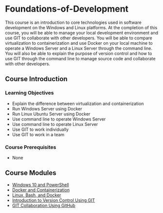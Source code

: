 # Foundations-of-Development
This course is an introduction to core technologies used in software development on the Windows and Linux platforms. At the completion of this course, you will be able to manage your local development environment and use GIT to collaborate with other developers.  You will be able to compare virtualization to containerization and use Docker on your local machine to operate a Windows Server and a Linux Server through the command line.  You will also be able to explain the purpose of version control and how to use GIT through the command line to manage source code and collaborate with other developers.
## Course Introduction
### Learning Objectives
* Explain the difference between virtualization and containerization
* Run Windows Server using Docker
* Run Linux Ubuntu Server using Docker
* Use command line to operate Windows Server
* Use command line to operate Linux Server
* Use GIT to work individually
* Use GIT to work in a team
### Course Prerequisites
* None
## Course Modules
* [Windows 10 and PowerShell](https://github.com/dotgovsolutions/Windows-10-and-Powershell)
* [Docker and Containerization](https://github.com/dotgovsolutions/Docker-and-Containerization)
* [Linux, Bash, and Docker](https://github.com/dotgovsolutions/Linux-Bash-and-Docker)
* [Introduction to Version Control Using GIT](https://github.com/dotgovsolutions/Version-Control-and-GIT)
* [GIT Collaboration Using GitHub](https://github.com/dotgovsolutions/GIT-Collaboration)


